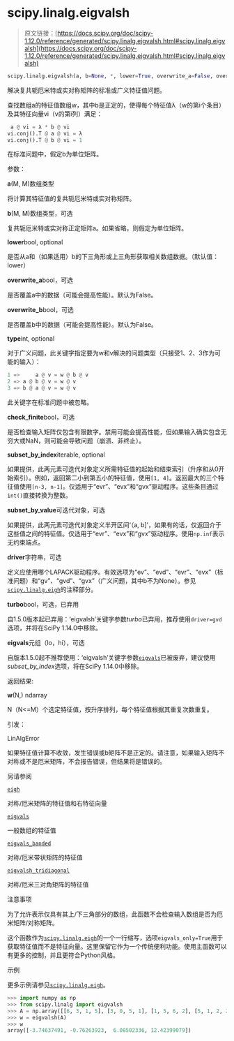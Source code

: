 # scipy.linalg.eigvalsh

> 原文链接：[https://docs.scipy.org/doc/scipy-1.12.0/reference/generated/scipy.linalg.eigvalsh.html#scipy.linalg.eigvalsh](https://docs.scipy.org/doc/scipy-1.12.0/reference/generated/scipy.linalg.eigvalsh.html#scipy.linalg.eigvalsh)

```py
scipy.linalg.eigvalsh(a, b=None, *, lower=True, overwrite_a=False, overwrite_b=False, turbo=<object object>, eigvals=<object object>, type=1, check_finite=True, subset_by_index=None, subset_by_value=None, driver=None)
```

解决复共轭厄米特或实对称矩阵的标准或广义特征值问题。

查找数组a的特征值数组w，其中b是正定的，使得每个特征值λ（w的第i个条目）及其特征向量vi（v的第i列）满足：

```py
 a @ vi = λ * b @ vi
vi.conj().T @ a @ vi = λ
vi.conj().T @ b @ vi = 1 
```

在标准问题中，假定b为单位矩阵。

参数：

**a**(M, M)数组类型

将计算其特征值的复共轭厄米特或实对称矩阵。

**b**(M, M)数组类型，可选

复共轭厄米特或实对称正定矩阵a。如果省略，则假定为单位矩阵。

**lower**bool, optional

是否从a和（如果适用）b的下三角形或上三角形获取相关数组数据。（默认值：lower）

**overwrite_a**bool，可选

是否覆盖a中的数据（可能会提高性能）。默认为False。

**overwrite_b**bool，可选

是否覆盖b中的数据（可能会提高性能）。默认为False。

**type**int, optional

对于广义问题，此关键字指定要为w和v解决的问题类型（只接受1、2、3作为可能的输入）：

```py
1 =>     a @ v = w @ b @ v
2 => a @ b @ v = w @ v
3 => b @ a @ v = w @ v 
```

此关键字在标准问题中被忽略。

**check_finite**bool，可选

是否检查输入矩阵仅包含有限数字。禁用可能会提高性能，但如果输入确实包含无穷大或NaN，则可能会导致问题（崩溃、非终止）。

**subset_by_index**iterable, optional

如果提供，此两元素可迭代对象定义所需特征值的起始和结束索引（升序和从0开始索引）。例如，返回第二小到第五小的特征值，使用`[1, 4]`。返回最大的三个特征值使用`[n-3, n-1]`。仅适用于“evr”、“evx”和“gvx”驱动程序。这些条目通过`int()`直接转换为整数。

**subset_by_value**可迭代对象，可选

如果提供，此两元素可迭代对象定义半开区间‘（a, b]’，如果有的话，仅返回介于这些值之间的特征值。仅适用于“evr”、“evx”和“gvx”驱动程序。使用`np.inf`表示无约束端点。

**driver**字符串，可选

定义应使用哪个LAPACK驱动程序。有效选项为“ev”、“evd”、“evr”、“evx”（标准问题）和“gv”、“gvd”、“gvx”（广义问题，其中b不为None）。参见[`scipy.linalg.eigh`](https://docs.scipy.org/doc/scipy-1.12.0/reference/generated/scipy.linalg.eigh.html#scipy.linalg.eigh "scipy.linalg.eigh")的注释部分。

**turbo**bool，可选，已弃用

自1.5.0版本起已弃用：‘eigvalsh’关键字参数*turbo*已弃用，推荐使用`driver=gvd`选项，并将在SciPy 1.14.0中移除。

**eigvals**元组（lo，hi），可选

自版本1.5.0起不推荐使用：‘eigvalsh’关键字参数[`eigvals`](scipy.linalg.eigvals.html#scipy.linalg.eigvals "scipy.linalg.eigvals")已被废弃，建议使用*subset_by_index*选项，将在SciPy 1.14.0中移除。

返回结果:

**w**(N,) ndarray

N（N<=M）个选定特征值，按升序排列，每个特征值根据其重复次数重复。

引发：

LinAlgError

如果特征值计算不收敛，发生错误或b矩阵不是正定的。请注意，如果输入矩阵不对称或不是厄米矩阵，不会报告错误，但结果将是错误的。

另请参阅

[`eigh`](scipy.linalg.eigh.html#scipy.linalg.eigh "scipy.linalg.eigh")

对称/厄米矩阵的特征值和右特征向量

[`eigvals`](scipy.linalg.eigvals.html#scipy.linalg.eigvals "scipy.linalg.eigvals")

一般数组的特征值

[`eigvals_banded`](scipy.linalg.eigvals_banded.html#scipy.linalg.eigvals_banded "scipy.linalg.eigvals_banded")

对称/厄米带状矩阵的特征值

[`eigvalsh_tridiagonal`](scipy.linalg.eigvalsh_tridiagonal.html#scipy.linalg.eigvalsh_tridiagonal "scipy.linalg.eigvalsh_tridiagonal")

对称/厄米三对角矩阵的特征值

注意事项

为了允许表示仅具有其上/下三角部分的数组，此函数不会检查输入数组是否为厄米矩阵/对称矩阵。

这个函数作为[`scipy.linalg.eigh`](scipy.linalg.eigh.html#scipy.linalg.eigh "scipy.linalg.eigh")的一个一行缩写，选项`eigvals_only=True`用于获取特征值而不是特征向量。这里保留它作为一个传统便利功能。使用主函数可以有更多的控制，并且更符合Python风格。

示例

更多示例请参见[`scipy.linalg.eigh`](scipy.linalg.eigh.html#scipy.linalg.eigh "scipy.linalg.eigh")。

```py
>>> import numpy as np
>>> from scipy.linalg import eigvalsh
>>> A = np.array([[6, 3, 1, 5], [3, 0, 5, 1], [1, 5, 6, 2], [5, 1, 2, 2]])
>>> w = eigvalsh(A)
>>> w
array([-3.74637491, -0.76263923,  6.08502336, 12.42399079]) 
```

